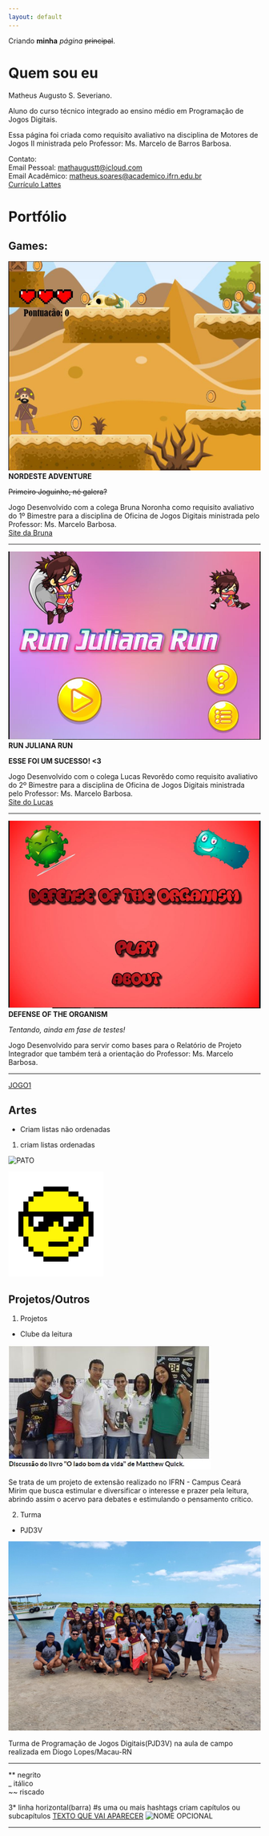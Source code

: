 ```yaml
---
layout: default
---
```


Criando **minha** _página_ ~~principal~~.

# Quem sou eu

Matheus Augusto S. Severiano.

Aluno do curso técnico integrado ao ensino médio em Programação de Jogos Digitais.

Essa página foi criada como requisito avaliativo na disciplina de Motores de Jogos II ministrada pelo Professor: Ms. Marcelo de Barros Barbosa.

Contato:  
 Email Pessoal: mathaugustt@icloud.com  
 Email Acadêmico: matheus.soares@academico.ifrn.edu.br  
 [Currículo Lattes](http://lattes.cnpq.br/8754198449610994)  
 
# Portfólio

## Games:

[![](NordesteAdventure.JPG)](mathaugust.github.io/NordesteAdventure)
**NORDESTE ADVENTURE**  

~~Primeiro Joguinho, né galera?~~  

Jogo Desenvolvido com a colega Bruna Noronha como requisito avaliativo do 1º Bimestre para a disciplina de Oficina de Jogos Digitais ministrada pelo Professor: Ms. Marcelo Barbosa.  
[Site da Bruna](brunitxia.github.io)

* * *

[![](RunJulianaRun.JPG)](/RunJulianaRun)
**RUN JULIANA RUN**  

**ESSE FOI UM SUCESSO! <3**  

Jogo Desenvolvido com o colega Lucas Revorêdo como requisito avaliativo do 2º Bimestre para a disciplina de Oficina de Jogos Digitais ministrada pelo Professor: Ms. Marcelo Barbosa.  
[Site do Lucas](revoredoo.github.io)

* * *

[![](DefenseOfTheOrganism.JPG)](/RunJulianaRun)
**DEFENSE OF THE ORGANISM**  

_Tentando, ainda em fase de testes!_  

Jogo Desenvolvido para servir como bases para o Relatório de Projeto Integrador que também terá a orientação do Professor: Ms. Marcelo Barbosa.

* * *

[JOGO1](link.github.io)

## Artes
* Criam listas não ordenadas 
1. criam listas ordenadas  

![PATO](http://www.stickaz.com/6627-7610-home/duck-toy.png)


![](emoji.png)

## Projetos/Outros

1. Projetos

* Clube da leitura  

![](Clube1.JPG)  

Se trata de um projeto de extensão realizado no IFRN - Campus Ceará Mirim que busca estimular e diversificar o interesse e prazer pela leitura, abrindo assim o acervo para debates e estimulando o pensamento crítico. 

2. Turma

* PJD3V

![](IMG_0205.JPG)  

Turma de Programação de Jogos Digitais(PJD3V) na aula de campo realizada em Diogo Lopes/Macau-RN

* * *

** negrito  
_ itálico  
~~ riscado  

3* linha horizontal(barra)
#s uma ou mais hashtags criam capítulos ou subcapítulos
[TEXTO QUE VAI APARECER](link)
![NOME OPCIONAL](link)

* * *
